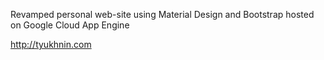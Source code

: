 Revamped personal web-site using Material Design and Bootstrap hosted on Google Cloud App Engine

http://tyukhnin.com